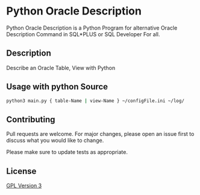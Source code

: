 # Python Oracle Description

Python Oracle Description is a Python Program for alternative Oracle Description Command in SQL*PLUS or SQL Developer For all.

## Description

Describe an Oracle Table, View with Python


## Usage with python Source

```sh
python3 main.py { table-Name | view-Name } ~/configFile.ini ~/log/
```

## Contributing
Pull requests are welcome. For major changes, please open an issue first to discuss what you would like to change.

Please make sure to update tests as appropriate.


## License
[GPL Version 3](https://www.gnu.org/licenses/gpl-3.0.en.html/)